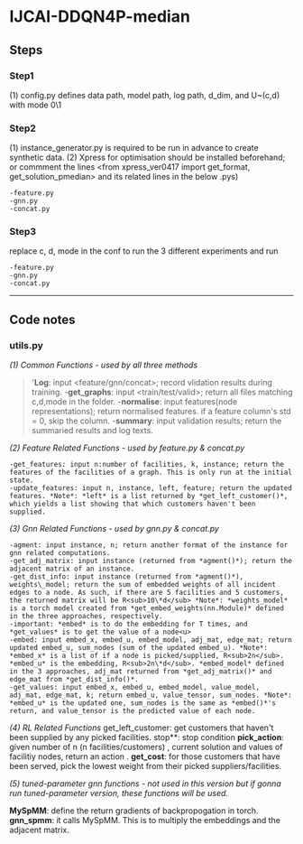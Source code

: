 # IJCAI-DDQN4P-median

## Steps
### Step1
(1) config.py defines data path, model path, log path, d_dim, and U~(c,d) with mode 0\1

### Step2 
(1) instance_generator.py is required to be run in advance to create synthetic data.
(2) Xpress for optimisation should be installed beforehand; or commment the lines <from xpress_ver0417 import get_format, get_solution_pmedian> and its related lines in the below .pys)

    -feature.py 
    -gnn.py 
    -concat.py 


### Step3
replace c, d, mode in the conf to run the 3 different experiments and run 

    -feature.py 
    -gnn.py 
    -concat.py 
    
    
___

## Code notes

### utils.py
*(1) Common Functions - used by all three methods*

   > '**Log**: input <feature/gnn/concat>; record vlidation results during training.
    -**get_graphs**: input <train/test/valid>; return all files matching c,d,mode in the folder. 
    -**normalise**: input features(node representations); return normalised features. if a feature column's std = 0, skip the column.
    -**summary**: input validation results; return the summaried results and log texts.


*(2) Feature Related Functions  - used by feature.py & concat.py*

    -get_features: input n:number of facilities, k, instance; return the features of the facilities of a graph. This is only run at the initial state. 
    -update_features: input n, instance, left, feature; return the updated features. *Note*: *left* is a list returned by *get_left_customer()*, which yields a list showing that which customers haven't been supplied.


*(3) Gnn Related Functions  - used by gnn.py & concat.py*

    -agment: input instance, n; return another format of the instance for gnn related computations.
    -get_adj_matrix: input instance (returned from *agment()*); return the adjacent matrix of an instance.
    -get_dist_info: input instance (returned from *agment()*), weights\_model; return the sum of embedded weights of all incident edges to a node. As such, if there are 5 facilities and 5 customers, the returned matrix will be R<sub>10\*d</sub> *Note*: *weights_model* is a torch model created from *get_embed_weights(nn.Module)* defined in the three approaches, respectively.
    -important: *embed* is to do the embedding for T times, and  *get_values* is to get the value of a node<u>
    -embed: input embed_x, embed_u, embed_model, adj_mat, edge_mat; return updated embed_u, sum_nodes (sum of the updated embed_u). *Note*: *embed_x* is a list of if a node is picked/supplied, R<sub>2n</sub>. *embed_u* is the embedding, R<sub>2n\*d</sub>. *embed_model* defined in the 3 approaches, adj_mat returned from *get_adj_matrix()* and edge_mat from *get_dist_info()*. 
    -get_values: input embed_x, embed_u, embed_model, value_model, adj_mat, edge_mat, k; return embed_u, value_tensor, sum_nodes. *Note*: *embed_u* is the updated one, sum_nodes is the same as *embed()*'s return, and value_tensor is the predicted value of each node.


*(4) RL Related Functions*
get_left_customer: get customers that haven't been supplied by any picked facilities.
stop**: stop condition
**pick_action**: given number of n (n facilities/customers) , current solution and values of facilitiy nodes, return an action . 
**get_cost**: for those customers that have been served, pick the lowest weight from their picked suppliers/facilities.
    

*(5) tuned-parameter gnn functions - not used in this version but if gonna run tuned-parameter version, these functions will be used.*

**MySpMM**: define the return gradients of backpropogation in torch.
**gnn_spmm**: it calls MySpMM. This is to multiply the embeddings and the adjacent matrix. 
